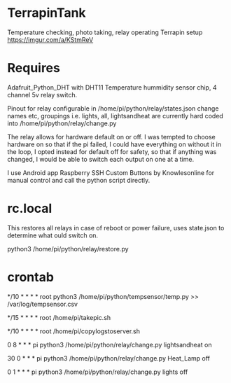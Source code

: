 # TerrapinTank

Temperature checking, photo taking, relay operating Terrapin setup https://imgur.com/a/KStmReV

# Requires

Adafruit_Python_DHT with DHT11 Temperature hummidity sensor chip, 4 channel 5v relay switch.

Pinout for relay configurable in /home/pi/python/relay/states.json change names etc, groupings i.e. lights, all, lightsandheat are currently hard coded into /home/pi/python/relay/change.py

The relay allows for hardware default on or off. I was tempted to choose hardware on so that if the pi failed, I could have everything on without it in the loop, I opted instead for default off for safety, so that if anything was changed, I would be able to switch each output on one at a time.

I use Android app Raspberry SSH Custom Buttons by Knowlesonline for manual control and call the python script directly.

# rc.local

This restores all relays in case of reboot or power failure, uses state.json to determine what ould switch on.

python3 /home/pi/python/relay/restore.py

# crontab

*/10 *    * * *  root    python3 /home/pi/python/tempsensor/temp.py >> /var/log/tempsensor.csv

*/15 *    * * *  root    /home/pi/takepic.sh

*/10 *    * * *  root    /home/pi/copylogstoserver.sh

0  8      * * *  pi      python3 /home/pi/python/relay/change.py lightsandheat on

30 0      * * *  pi      python3 /home/pi/python/relay/change.py Heat_Lamp off

0  1      * * *  pi      python3 /home/pi/python/relay/change.py lights off
